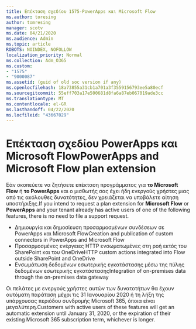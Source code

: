 ```yaml
---
title: Επέκταση σχεδίου 1575-PowerApps και Microsoft Flow
ms.author: toresing
author: tomresing
manager: scotv
ms.date: 04/21/2020
ms.audience: Admin
ms.topic: article
ROBOTS: NOINDEX, NOFOLLOW
localization_priority: Normal
ms.collection: Adm_O365
ms.custom:
- "1575"
- "9000087"
ms.assetid: (guid of old soc version if any)
ms.openlocfilehash: 18a73855a31cb1a701a3f3559156793ee5a80ecf
ms.sourcegitcommit: 55eff703a17e500681d8fa6a87eb067019ade3cc
ms.translationtype: MT
ms.contentlocale: el-GR
ms.lasthandoff: 04/22/2020
ms.locfileid: "43667029"
---
```

# <a name="powerapps-and-microsoft-flow-plan-extension"></a><span data-ttu-id="faf56-102">Επέκταση σχεδίου PowerApps και Microsoft Flow</span><span class="sxs-lookup"><span data-stu-id="faf56-102">PowerApps and Microsoft Flow plan extension</span></span>

<span data-ttu-id="faf56-103">Εάν σκοπεύετε να ζητήσετε επέκταση προγράμματος για **το Microsoft Flow** ή **το PowerApps** και ο μισθωτής σας έχει ήδη ενεργούς χρήστες μιας από τις ακόλουθες δυνατότητες, δεν χρειάζεται να υποβάλετε αίτηση υποστήριξης.</span><span class="sxs-lookup"><span data-stu-id="faf56-103">If you intend to request a plan extension for **Microsoft Flow** or **PowerApps** and your tenant already has active users of one of the following features, there is no need to file a support request.</span></span>

- <span data-ttu-id="faf56-104">Δημιουργία και δημοσίευση προσαρμοσμένων συνδέσεων σε PowerApps και Microsoft Flow</span><span class="sxs-lookup"><span data-stu-id="faf56-104">Creation and publication of custom connectors in PowerApps and Microsoft Flow</span></span>
- <span data-ttu-id="faf56-105">Προσαρμοσμένες ενέργειες HTTP ενσωματωμένες στη ροή εκτός του SharePoint και του OneDrive</span><span class="sxs-lookup"><span data-stu-id="faf56-105">HTTP custom actions integrated into Flow outside SharePoint and OneDrive</span></span>
- <span data-ttu-id="faf56-106">Ενσωμάτωση δεδομένων εσωτερικής εγκατάστασης μέσω της πύλης δεδομένων εσωτερικής εγκατάστασης</span><span class="sxs-lookup"><span data-stu-id="faf56-106">Integration of on-premises data through the on-premises  data gateway</span></span>

<span data-ttu-id="faf56-107">Οι πελάτες με ενεργούς χρήστες αυτών των δυνατοτήτων θα έχουν αυτόματη παράταση μέχρι τις 31 Ιανουαρίου 2020 ή τη λήξη της υπάρχουσας περιόδου συνδρομής Microsoft 365, όποια είναι μεγαλύτερη.</span><span class="sxs-lookup"><span data-stu-id="faf56-107">Customers with active users of these features will get an automatic extension until January 31, 2020, or the expiration of their existing Microsoft 365 subscription term, whichever is longer.</span></span>